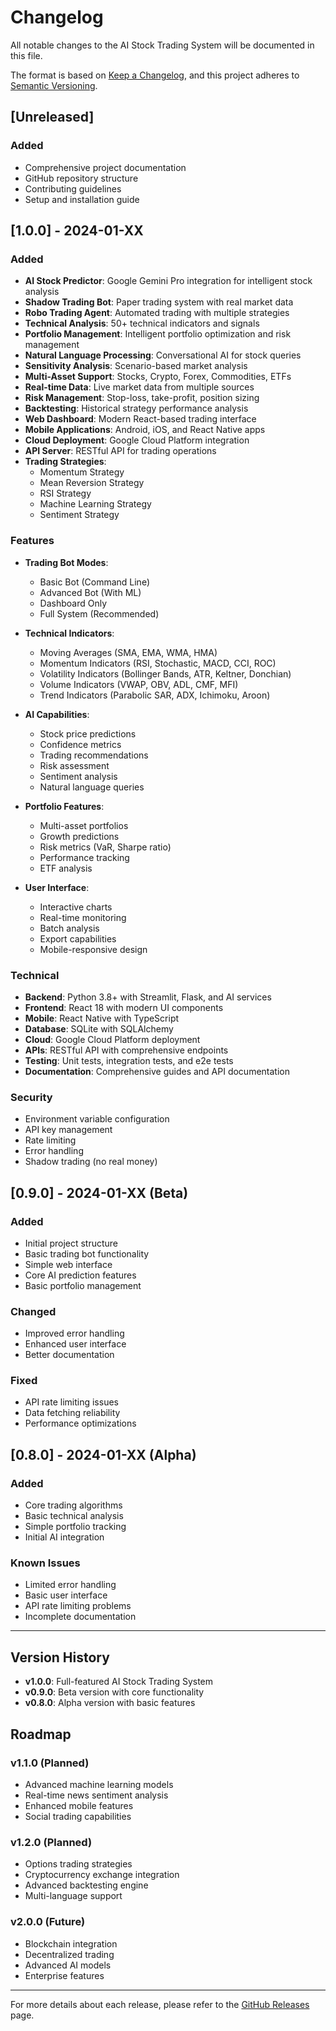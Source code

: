 # Changelog

All notable changes to the AI Stock Trading System will be documented in this file.

The format is based on [Keep a Changelog](https://keepachangelog.com/en/1.0.0/),
and this project adheres to [Semantic Versioning](https://semver.org/spec/v2.0.0.html).

## [Unreleased]

### Added
- Comprehensive project documentation
- GitHub repository structure
- Contributing guidelines
- Setup and installation guide

## [1.0.0] - 2024-01-XX

### Added
- **AI Stock Predictor**: Google Gemini Pro integration for intelligent stock analysis
- **Shadow Trading Bot**: Paper trading system with real market data
- **Robo Trading Agent**: Automated trading with multiple strategies
- **Technical Analysis**: 50+ technical indicators and signals
- **Portfolio Management**: Intelligent portfolio optimization and risk management
- **Natural Language Processing**: Conversational AI for stock queries
- **Sensitivity Analysis**: Scenario-based market analysis
- **Multi-Asset Support**: Stocks, Crypto, Forex, Commodities, ETFs
- **Real-time Data**: Live market data from multiple sources
- **Risk Management**: Stop-loss, take-profit, position sizing
- **Backtesting**: Historical strategy performance analysis
- **Web Dashboard**: Modern React-based trading interface
- **Mobile Applications**: Android, iOS, and React Native apps
- **Cloud Deployment**: Google Cloud Platform integration
- **API Server**: RESTful API for trading operations
- **Trading Strategies**:
  - Momentum Strategy
  - Mean Reversion Strategy
  - RSI Strategy
  - Machine Learning Strategy
  - Sentiment Strategy

### Features
- **Trading Bot Modes**:
  - Basic Bot (Command Line)
  - Advanced Bot (With ML)
  - Dashboard Only
  - Full System (Recommended)

- **Technical Indicators**:
  - Moving Averages (SMA, EMA, WMA, HMA)
  - Momentum Indicators (RSI, Stochastic, MACD, CCI, ROC)
  - Volatility Indicators (Bollinger Bands, ATR, Keltner, Donchian)
  - Volume Indicators (VWAP, OBV, ADL, CMF, MFI)
  - Trend Indicators (Parabolic SAR, ADX, Ichimoku, Aroon)

- **AI Capabilities**:
  - Stock price predictions
  - Confidence metrics
  - Trading recommendations
  - Risk assessment
  - Sentiment analysis
  - Natural language queries

- **Portfolio Features**:
  - Multi-asset portfolios
  - Growth predictions
  - Risk metrics (VaR, Sharpe ratio)
  - Performance tracking
  - ETF analysis

- **User Interface**:
  - Interactive charts
  - Real-time monitoring
  - Batch analysis
  - Export capabilities
  - Mobile-responsive design

### Technical
- **Backend**: Python 3.8+ with Streamlit, Flask, and AI services
- **Frontend**: React 18 with modern UI components
- **Mobile**: React Native with TypeScript
- **Database**: SQLite with SQLAlchemy
- **Cloud**: Google Cloud Platform deployment
- **APIs**: RESTful API with comprehensive endpoints
- **Testing**: Unit tests, integration tests, and e2e tests
- **Documentation**: Comprehensive guides and API documentation

### Security
- Environment variable configuration
- API key management
- Rate limiting
- Error handling
- Shadow trading (no real money)

## [0.9.0] - 2024-01-XX (Beta)

### Added
- Initial project structure
- Basic trading bot functionality
- Simple web interface
- Core AI prediction features
- Basic portfolio management

### Changed
- Improved error handling
- Enhanced user interface
- Better documentation

### Fixed
- API rate limiting issues
- Data fetching reliability
- Performance optimizations

## [0.8.0] - 2024-01-XX (Alpha)

### Added
- Core trading algorithms
- Basic technical analysis
- Simple portfolio tracking
- Initial AI integration

### Known Issues
- Limited error handling
- Basic user interface
- API rate limiting problems
- Incomplete documentation

---

## Version History

- **v1.0.0**: Full-featured AI Stock Trading System
- **v0.9.0**: Beta version with core functionality
- **v0.8.0**: Alpha version with basic features

## Roadmap

### v1.1.0 (Planned)
- Advanced machine learning models
- Real-time news sentiment analysis
- Enhanced mobile features
- Social trading capabilities

### v1.2.0 (Planned)
- Options trading strategies
- Cryptocurrency exchange integration
- Advanced backtesting engine
- Multi-language support

### v2.0.0 (Future)
- Blockchain integration
- Decentralized trading
- Advanced AI models
- Enterprise features

---

For more details about each release, please refer to the [GitHub Releases](https://github.com/yourusername/ai-stock-trading-system/releases) page.
